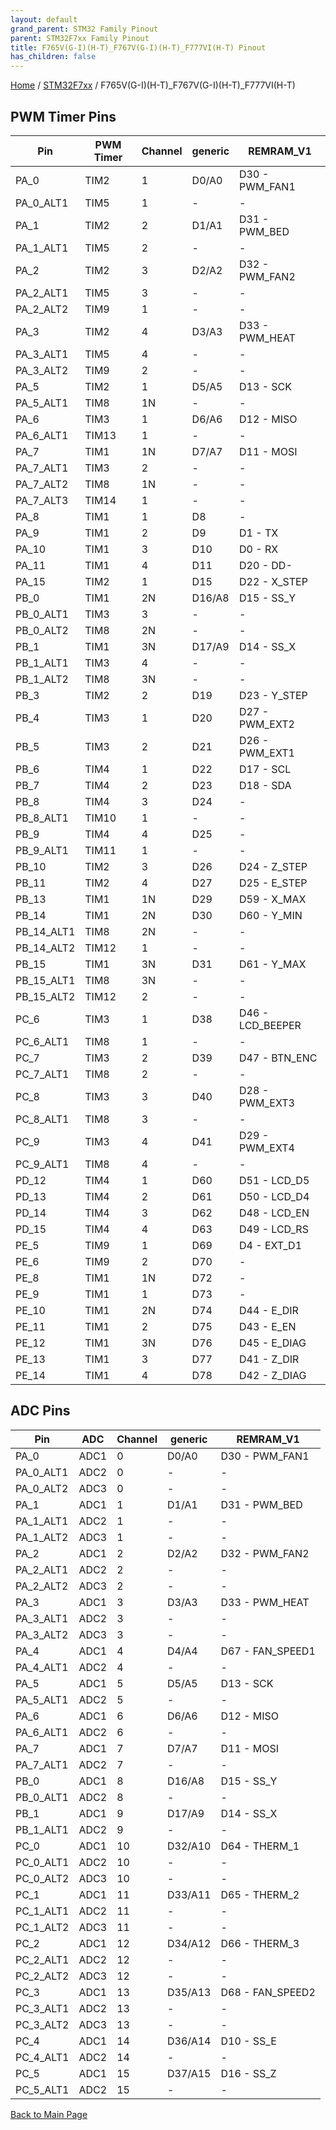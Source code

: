 ```yaml
---
layout: default
grand_parent: STM32 Family Pinout
parent: STM32F7xx Family Pinout
title: F765V(G-I)(H-T)_F767V(G-I)(H-T)_F777VI(H-T) Pinout
has_children: false
---
```


[Home](../../index) / [STM32F7xx](../index) / F765V(G-I)(H-T)_F767V(G-I)(H-T)_F777VI(H-T)

## PWM Timer Pins

| Pin | PWM Timer | Channel | generic | REMRAM_V1 |
| --- | --- | --- | --- | --- |
| PA_0 | TIM2 | 1 | D0/A0 | D30 - PWM_FAN1 |
| PA_0_ALT1 | TIM5 | 1 | - | - |
| PA_1 | TIM2 | 2 | D1/A1 | D31 - PWM_BED |
| PA_1_ALT1 | TIM5 | 2 | - | - |
| PA_2 | TIM2 | 3 | D2/A2 | D32 - PWM_FAN2 |
| PA_2_ALT1 | TIM5 | 3 | - | - |
| PA_2_ALT2 | TIM9 | 1 | - | - |
| PA_3 | TIM2 | 4 | D3/A3 | D33 - PWM_HEAT |
| PA_3_ALT1 | TIM5 | 4 | - | - |
| PA_3_ALT2 | TIM9 | 2 | - | - |
| PA_5 | TIM2 | 1 | D5/A5 | D13 - SCK |
| PA_5_ALT1 | TIM8 | 1N | - | - |
| PA_6 | TIM3 | 1 | D6/A6 | D12 - MISO |
| PA_6_ALT1 | TIM13 | 1 | - | - |
| PA_7 | TIM1 | 1N | D7/A7 | D11 - MOSI |
| PA_7_ALT1 | TIM3 | 2 | - | - |
| PA_7_ALT2 | TIM8 | 1N | - | - |
| PA_7_ALT3 | TIM14 | 1 | - | - |
| PA_8 | TIM1 | 1 | D8 | - |
| PA_9 | TIM1 | 2 | D9 | D1 - TX |
| PA_10 | TIM1 | 3 | D10 | D0 - RX |
| PA_11 | TIM1 | 4 | D11 | D20 - DD- |
| PA_15 | TIM2 | 1 | D15 | D22 - X_STEP |
| PB_0 | TIM1 | 2N | D16/A8 | D15 - SS_Y |
| PB_0_ALT1 | TIM3 | 3 | - | - |
| PB_0_ALT2 | TIM8 | 2N | - | - |
| PB_1 | TIM1 | 3N | D17/A9 | D14 - SS_X |
| PB_1_ALT1 | TIM3 | 4 | - | - |
| PB_1_ALT2 | TIM8 | 3N | - | - |
| PB_3 | TIM2 | 2 | D19 | D23 - Y_STEP |
| PB_4 | TIM3 | 1 | D20 | D27 - PWM_EXT2 |
| PB_5 | TIM3 | 2 | D21 | D26 - PWM_EXT1 |
| PB_6 | TIM4 | 1 | D22 | D17 - SCL |
| PB_7 | TIM4 | 2 | D23 | D18 - SDA |
| PB_8 | TIM4 | 3 | D24 | - |
| PB_8_ALT1 | TIM10 | 1 | - | - |
| PB_9 | TIM4 | 4 | D25 | - |
| PB_9_ALT1 | TIM11 | 1 | - | - |
| PB_10 | TIM2 | 3 | D26 | D24 - Z_STEP |
| PB_11 | TIM2 | 4 | D27 | D25 - E_STEP |
| PB_13 | TIM1 | 1N | D29 | D59 - X_MAX |
| PB_14 | TIM1 | 2N | D30 | D60 - Y_MIN |
| PB_14_ALT1 | TIM8 | 2N | - | - |
| PB_14_ALT2 | TIM12 | 1 | - | - |
| PB_15 | TIM1 | 3N | D31 | D61 - Y_MAX |
| PB_15_ALT1 | TIM8 | 3N | - | - |
| PB_15_ALT2 | TIM12 | 2 | - | - |
| PC_6 | TIM3 | 1 | D38 | D46 - LCD_BEEPER |
| PC_6_ALT1 | TIM8 | 1 | - | - |
| PC_7 | TIM3 | 2 | D39 | D47 - BTN_ENC |
| PC_7_ALT1 | TIM8 | 2 | - | - |
| PC_8 | TIM3 | 3 | D40 | D28 - PWM_EXT3 |
| PC_8_ALT1 | TIM8 | 3 | - | - |
| PC_9 | TIM3 | 4 | D41 | D29 - PWM_EXT4 |
| PC_9_ALT1 | TIM8 | 4 | - | - |
| PD_12 | TIM4 | 1 | D60 | D51 - LCD_D5 |
| PD_13 | TIM4 | 2 | D61 | D50 - LCD_D4 |
| PD_14 | TIM4 | 3 | D62 | D48 - LCD_EN |
| PD_15 | TIM4 | 4 | D63 | D49 - LCD_RS |
| PE_5 | TIM9 | 1 | D69 | D4 - EXT_D1 |
| PE_6 | TIM9 | 2 | D70 | - |
| PE_8 | TIM1 | 1N | D72 | - |
| PE_9 | TIM1 | 1 | D73 | - |
| PE_10 | TIM1 | 2N | D74 | D44 - E_DIR |
| PE_11 | TIM1 | 2 | D75 | D43 - E_EN |
| PE_12 | TIM1 | 3N | D76 | D45 - E_DIAG |
| PE_13 | TIM1 | 3 | D77 | D41 - Z_DIR |
| PE_14 | TIM1 | 4 | D78 | D42 - Z_DIAG |


## ADC Pins

| Pin | ADC | Channel | generic | REMRAM_V1 |
| --- | --- | --- | --- | --- |
| PA_0 | ADC1 | 0 | D0/A0 | D30 - PWM_FAN1 |
| PA_0_ALT1 | ADC2 | 0 | - | - |
| PA_0_ALT2 | ADC3 | 0 | - | - |
| PA_1 | ADC1 | 1 | D1/A1 | D31 - PWM_BED |
| PA_1_ALT1 | ADC2 | 1 | - | - |
| PA_1_ALT2 | ADC3 | 1 | - | - |
| PA_2 | ADC1 | 2 | D2/A2 | D32 - PWM_FAN2 |
| PA_2_ALT1 | ADC2 | 2 | - | - |
| PA_2_ALT2 | ADC3 | 2 | - | - |
| PA_3 | ADC1 | 3 | D3/A3 | D33 - PWM_HEAT |
| PA_3_ALT1 | ADC2 | 3 | - | - |
| PA_3_ALT2 | ADC3 | 3 | - | - |
| PA_4 | ADC1 | 4 | D4/A4 | D67 - FAN_SPEED1 |
| PA_4_ALT1 | ADC2 | 4 | - | - |
| PA_5 | ADC1 | 5 | D5/A5 | D13 - SCK |
| PA_5_ALT1 | ADC2 | 5 | - | - |
| PA_6 | ADC1 | 6 | D6/A6 | D12 - MISO |
| PA_6_ALT1 | ADC2 | 6 | - | - |
| PA_7 | ADC1 | 7 | D7/A7 | D11 - MOSI |
| PA_7_ALT1 | ADC2 | 7 | - | - |
| PB_0 | ADC1 | 8 | D16/A8 | D15 - SS_Y |
| PB_0_ALT1 | ADC2 | 8 | - | - |
| PB_1 | ADC1 | 9 | D17/A9 | D14 - SS_X |
| PB_1_ALT1 | ADC2 | 9 | - | - |
| PC_0 | ADC1 | 10 | D32/A10 | D64 - THERM_1 |
| PC_0_ALT1 | ADC2 | 10 | - | - |
| PC_0_ALT2 | ADC3 | 10 | - | - |
| PC_1 | ADC1 | 11 | D33/A11 | D65 - THERM_2 |
| PC_1_ALT1 | ADC2 | 11 | - | - |
| PC_1_ALT2 | ADC3 | 11 | - | - |
| PC_2 | ADC1 | 12 | D34/A12 | D66 - THERM_3 |
| PC_2_ALT1 | ADC2 | 12 | - | - |
| PC_2_ALT2 | ADC3 | 12 | - | - |
| PC_3 | ADC1 | 13 | D35/A13 | D68 - FAN_SPEED2 |
| PC_3_ALT1 | ADC2 | 13 | - | - |
| PC_3_ALT2 | ADC3 | 13 | - | - |
| PC_4 | ADC1 | 14 | D36/A14 | D10 - SS_E |
| PC_4_ALT1 | ADC2 | 14 | - | - |
| PC_5 | ADC1 | 15 | D37/A15 | D16 - SS_Z |
| PC_5_ALT1 | ADC2 | 15 | - | - |


[Back to Main Page](../../index)